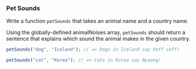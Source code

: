 ### Pet Sounds

Write a function `petSounds` that takes an animal name and a country name.

Using the globally-defined animalNoises array, `petSounds` should return a
sentence that explains which sound the animal makes in the given country.

```javascript
petSounds("dog", "Iceland"); // => Dogs in Iceland say Voff voff!

petSounds("cat", "Korea"); // => Cats in Korea say Nyaong!
```

